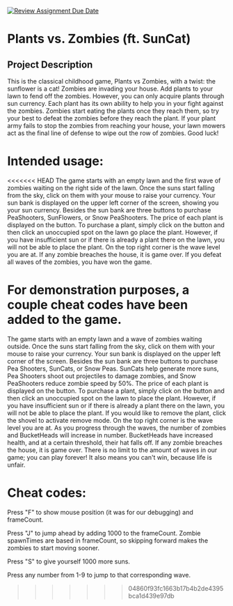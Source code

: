 [![Review Assignment Due Date](https://classroom.github.com/assets/deadline-readme-button-22041afd0340ce965d47ae6ef1cefeee28c7c493a6346c4f15d667ab976d596c.svg)](https://classroom.github.com/a/YxXKqIeT)

# Plants vs. Zombies (ft. SunCat)

## Project Description

This is the classical childhood game, Plants vs Zombies, with a twist: the sunflower is a cat!
Zombies are invading your house. Add plants to your lawn to fend off the zombies. However, you can only acquire plants through sun currency. Each plant has its own ability to help you in your fight against the zombies. Zombies start eating the plants once they reach them, so try your best to defeat the zombies before they reach the plant. If your plant army fails to stop the zombies from reaching your house, your lawn mowers act as the final line of defense to wipe out the row of zombies. Good luck!

# Intended usage:

<<<<<<< HEAD
The game starts with an empty lawn and the first wave of zombies waiting on the right side of the lawn. Once the suns start falling from the sky, click on them with your mouse to raise your currency. Your sun bank is displayed on the upper left corner of the screen, showing you your sun currency. Besides the sun bank are three buttons to purchase PeaShooters, SunFlowers, or Snow PeaShooters. The price of each plant is displayed on the button. To purchase a plant, simply click on the button and then click an unoccupied spot on the lawn go place the plant. However, if you have insufficient sun or if there is already a plant there on the lawn, you will not be able to place the plant. On the top right corner is the wave level you are at. If any zombie breaches the house, it is game over. If you defeat all waves of the zombies, you have won the game.

For demonstration purposes, a couple cheat codes have been added to the game. 
=======
The game starts with an empty lawn and a wave of zombies waiting outside. Once the suns start falling from the sky, click on them with your mouse to raise your currency. Your sun bank is displayed on the upper left corner of the screen. Besides the sun bank are three buttons to purchase Pea Shooters, SunCats, or Snow Peas. SunCats help generate more suns, Pea Shooters shoot out projectiles to damage zombies, and Snow PeaShooters reduce zombie speed by 50%. The price of each plant is displayed on the button. To purchase a plant, simply click on the button and then click an unoccupied spot on the lawn to place the plant. However, if you have insufficient sun or if there is already a plant there on the lawn, you will not be able to place the plant. If you would like to remove the plant, click the shovel to activate remove mode. On the top right corner is the wave level you are at. As you progress through the waves, the number of zombies and BucketHeads will increase in number. BucketHeads have increased health, and at a certain threshold, their hat falls off. If any zombie breaches the house, it is game over. There is no limit to the amount of waves in our game; you can play forever! It also means you can't win, because life is unfair. 

# Cheat codes:

Press "F" to show mouse position (it was for our debugging) and frameCount.

Press "J" to jump ahead by adding 1000 to the frameCount. Zombie spawnTimes are based in frameCount, so skipping forward makes the zombies to start moving sooner.

Press "S" to give yourself 1000 more suns.

Press any number from 1-9 to jump to that corresponding wave. 
>>>>>>> 04860f93fc1663b17b4b2de4395bca1d439e97db
